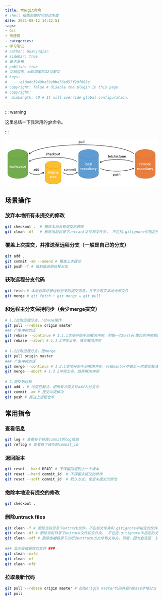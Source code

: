 ```yaml
---
title: 常用git命令
# shell 根据创建时间自动生成
date: 2021-08-12 14:22:51
tags:
- Git
- 快捷键
- categories:
- 学习笔记
# author: Guanyuqian
# sidebar: true
# 是否发布
# publish: true
# 文档加密，md5加密的32位密文
# keys:
# 	- 'e10adc3949ba59abbe56e057f20f883e'
# copyright: false # disable the plugin in this page 
# copyright:
#  minLength: 40 # It will override global configuration. 
---
```


::: warning

这里总结一下我常用的git命令。

:::

<!-- more -->

![img.png](img.png)

## 场景操作
### 放弃本地所有未提交的修改
```bash
git checkout .  # 撤除本地没有提交的修改
git clean -df   # 删除当前目录下untrack文件和文件夹， 不包括.gitignore中指定的文件和文件夹
```
### 覆盖上次提交，并推送至远程分支（一般是自己的分支）
```bash
git add .
git commit -am --amend # 覆盖上次提交
git push -f # 强制推送到远程分支
```
### 获取远程分支代码
```bash
git fetch # 本地仓库记录远程分支的提交信息，并不会改变本地仓库文件
git merge # git fetch + git merge = git pull
```
### 和远程主分支保持同步（会少merge提交）
```bash
# 1.1拉取远程分支，rebase操作
git pull --rebase origin master 
### 产生冲突的话
git rebase --continue # 1.1.1本地开始手动解决冲突，和每一次master提价的冲突都需要解决
git rebase --abort # 1.1.2冲突太多，放弃解决冲突

# 1.2拉取远程分支，提merge
git pull origin master 
### 产生冲突的话
git merge --continue # 1.2.1本地开始手动解决冲突，只和master中最后一次提交解决冲突
git merge --abort # 1.2.2冲突太多，放弃解决冲突

# 2.提交到远程
git add . # 冲突已解决，把所有冲突文件add入分支中
git commit -am # 提交冲突解决
git push # 推送上远程仓库
```


## 常用指令
### 查看信息
```bash
git log # 查看各个有效commit的log信息
git reflog # 查看各个操作的commit_id
```
### 退回版本
```bash
git reset --hard HEAD^ # 不保留回退到上一个版本
git reset --hard commit_id  # 不保留未提交的修改
git reset --soft commit_id  # 默认方式，保留未提交的修改
```

### 撤除本地没有提交的修改
```bash
git checkout .
```
### 删除untrack files
```bash
git clean -f # 删除当前目录下untrack文件，不包括文件夹和.gitignore中指定的文件和文件夹
git clean -df # 删除当前目录下untrack文件和文件夹， 不包括.gitignore中指定的文件和文件夹
git clean -xdf # 删除当期目录下的所有untrack的文件和文件夹，慎用，因为会清楚`.idea`项目文件夹

### 显示会被删除的文件 ###
git clean -nxfd
git clean -nf
git clean -nfd
```
### 拉取最新代码
```bash
git pull --rebase origin master # 拉取origin master代码并且rebase本地分支
git pull 
```